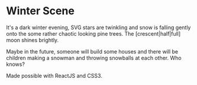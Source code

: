 # Winter Scene

It's a dark winter evening, SVG stars are twinkling and snow is falling gently onto the some rather chaotic looking pine trees. The [crescent|half|full] moon shines brightly. 

Maybe in the future, someone will build some houses and there will be children making a snowman and throwing snowballs at each other. Who knows? 

Made possible with ReactJS and CSS3. 
